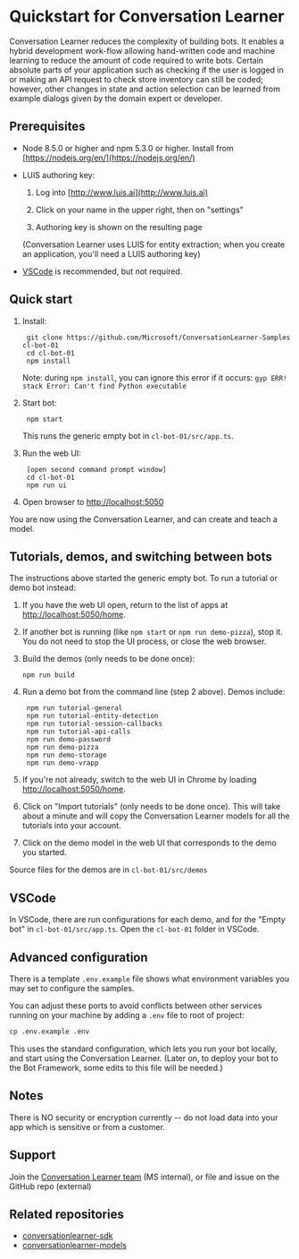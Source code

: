 # Quickstart for Conversation Learner

Conversation Learner reduces the complexity of building bots.  It enables a hybrid development work-flow allowing hand-written code and machine learning to reduce the amount of code required to write bots.  Certain absolute parts of your application such as checking if the user is logged in or making an API request to check store inventory can still be coded; however, other changes in state and action selection can be learned from example dialogs given by the domain expert or developer.


## Prerequisites

- Node 8.5.0 or higher and npm 5.3.0 or higher.  Install from [https://nodejs.org/en/](https://nodejs.org/en/)
  
- LUIS authoring key:

  1. Log into [http://www.luis.ai](http://www.luis.ai)

  2. Click on your name in the upper right, then on "settings"

  3. Authoring key is shown on the resulting page

  (Conversation Learner uses LUIS for entity extraction; when you create an application, you'll need a LUIS authoring key)

- [VSCode](https://code.visualstudio.com/) is recommended, but not required.

## Quick start 

1. Install:
  
		git clone https://github.com/Microsoft/ConversationLearner-Samples cl-bot-01
		cd cl-bot-01
		npm install


    Note: during `npm install`, you can ignore this error if it occurs: `gyp ERR! stack Error: Can't find Python executable`

2. Start bot:


    	npm start


    This runs the generic empty bot in ``cl-bot-01/src/app.ts``.

3. Run the web UI:

		[open second command prompt window]
		cd cl-bot-01
		npm run ui
	  

4. Open browser to [http://localhost:5050](http://localhost:5050) 

You are now using the Conversation Learner, and can create and teach a model. 

## Tutorials, demos, and switching between bots

The instructions above started the generic empty bot.  To run a tutorial or demo bot instead:

1. If you have the web UI open, return to the list of apps at [http://localhost:5050/home](http://localhost:5050/home).
    
2. If another bot is running (like `npm start` or `npm run demo-pizza`), stop it.  You do not need to stop the UI process, or close the web browser.

3. Build the demos (only needs to be done once):

	  ```
	 npm run build
	  ```

4. Run a demo bot from the command line (step 2 above).  Demos include:

		npm run tutorial-general
		npm run tutorial-entity-detection
		npm run tutorial-session-callbacks
		npm run tutorial-api-calls
		npm run demo-password
		npm run demo-pizza
		npm run demo-storage
		npm run demo-vrapp

5. If you're not already, switch to the web UI in Chrome by loading [http://localhost:5050/home](http://localhost:5050/home). 

6. Click on "Import tutorials" (only needs to be done once).  This will take about a minute and will copy the Conversation Learner models for all the tutorials into your account.

7. Click on the demo model in the web UI that corresponds to the demo you started.

Source files for the demos are in `cl-bot-01/src/demos`

## VSCode

In VSCode, there are run configurations for each demo, and for the "Empty bot" in ``cl-bot-01/src/app.ts``.  Open the `cl-bot-01` folder in VSCode.

## Advanced configuration

There is a template `.env.example` file shows what environment variables you may set to configure the samples.

You can adjust these ports to avoid conflicts between other services running on your machine by adding a `.env` file to root of project:

```bash
cp .env.example .env
```

This uses the standard configuration, which lets you run your bot locally, and start using the Conversation Learner.  (Later on, to deploy your bot to the Bot Framework, some edits to this file will be needed.)

## Notes

There is NO security or encryption currently -- do not load data into your app which is sensitive or from a customer.

## Support

Join the [Conversation Learner team](https://microsoft-my.sharepoint.com/:v:/p/jawillia/ESlfaljCPbpPlDzmkAhCQbkBdUxsN33eBOf2RycKMiB-Xw?e=SVFmYA) (MS internal), or file and issue on the GitHub repo (external)

## Related repositories

- [conversationlearner-sdk](https://github.com/Microsoft/ConversationLearner-SDK)
- [conversationlearner-models](https://github.com/Microsoft/ConversationLearner-UI)
